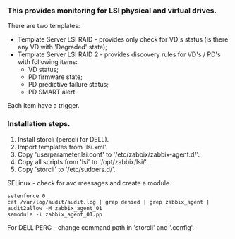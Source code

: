 ### This provides monitoring for LSI physical and virtual drives.
There are two templates:
  - Template Server LSI RAID - provides only check for VD's status (is there any VD with 'Degraded' state);
  - Template Server LSI RAID 2 - provides discovery rules for VD's / PD's with following items:
    - VD status;
    - PD firmware state;
    - PD predictive failure status;
    - PD SMART alert.

  Each item have a trigger.


### Installation steps.

1. Install storcli (perccli for DELL).
2. Import templates from 'lsi.xml'.
3. Copy 'userparameter.lsi.conf' to '/etc/zabbix/zabbix-agent.d/'.
4. Copy all scripts from 'lsi' to '/opt/zabbix/lsi/'.
5. Copy 'storcli' to '/etc/sudoers.d/'.


SELinux - check for avc messages and create a module.

   ```
   setenforce 0
   cat /var/log/audit/audit.log | grep denied | grep zabbix_agent | audit2allow -M zabbix_agent_01
   semodule -i zabbix_agent_01.pp
   ```

For DELL PERC - change command path in 'storcli' and '.config'.
